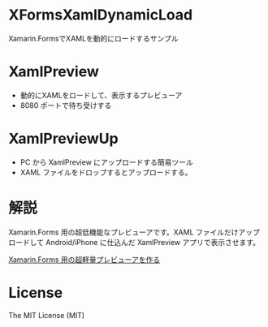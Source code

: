 XFormsXamlDynamicLoad
===============
Xamarin.FormsでXAMLを動的にロードするサンプル


# XamlPreview

* 動的にXAMLをロードして、表示するプレビューア
* 8080 ポートで待ち受けする

# XamlPreviewUp

* PC から XamlPreview にアップロードする簡易ツール
* XAML ファイルをドロップするとアップロードする。

# 解説

Xamarin.Forms 用の超低機能なプレビューアです。XAML ファイルだけアップロードして Android/iPhone に仕込んだ XamlPreview アプリで表示させます。

[Xamarin.Forms 用の超軽量プレビューアを作る](http://www.moonmile.net/blog/archives/8669)

# License

The MIT License (MIT)

